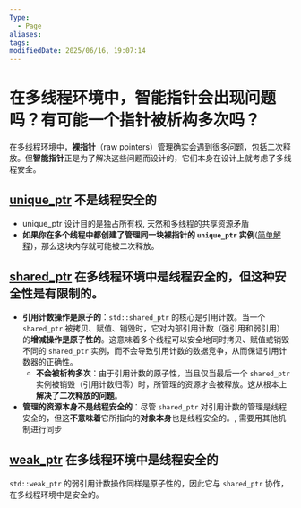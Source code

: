 ```yaml
---
Type:
  - Page
aliases: 
tags: 
modifiedDate: 2025/06/16, 19:07:14
---
```


# 在多线程环境中，智能指针会出现问题吗？有可能一个指针被析构多次吗？

在多线程环境中，**裸指针**（raw pointers）管理确实会遇到很多问题，包括二次释放。但**智能指针**正是为了解决这些问题而设计的，它们本身在设计上就考虑了多线程安全。

## [unique\_ptr](C++unique_ptr.md) 不是线程安全的

- unique_ptr 设计目的是独占所有权, 天然和多线程的共享资源矛盾
- **如果你在多个线程中都创建了管理同一块裸指针的 `unique_ptr` 实例**([简单解释](C++unique_ptr.md))，那么这块内存就可能被二次释放。

## [shared\_ptr](C++shared_ptr.md) 在多线程环境中是**线程安全的**，但这种安全性是**有限制的**。

- **引用计数操作是原子的**：`std::shared_ptr` 的核心是引用计数。当一个 `shared_ptr` 被拷贝、赋值、销毁时，它对内部引用计数（强引用和弱引用）的**增减操作是原子性的**。这意味着多个线程可以安全地同时拷贝、赋值或销毁不同的 `shared_ptr` 实例，而不会导致引用计数的数据竞争，从而保证引用计数器的正确性。
    - **不会被析构多次**：由于引用计数的原子性，当且仅当最后一个 `shared_ptr` 实例被销毁（引用计数归零）时，所管理的资源才会被释放。这从根本上**解决了二次释放的问题**。
- **管理的资源本身不是线程安全的**：尽管 `shared_ptr` 对引用计数的管理是线程安全的，但这**不意味着**它所指向的**对象本身**也是线程安全的。, 需要用其他机制进行同步

## [weak\_ptr](weak_ptr.md) 在多线程环境中是**线程安全的**

`std::weak_ptr` 的弱引用计数操作同样是原子性的，因此它与 `shared_ptr` 协作，在多线程环境中是安全的。
